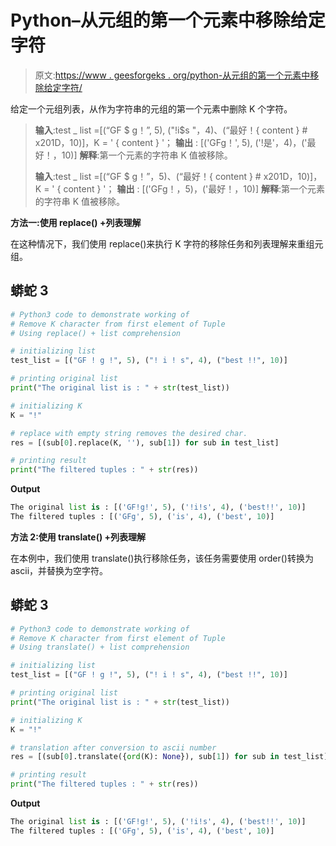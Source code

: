 # Python–从元组的第一个元素中移除给定字符

> 原文:[https://www . geesforgeks . org/python-从元组的第一个元素中移除给定字符/](https://www.geeksforgeeks.org/python-remove-given-character-from-first-element-of-tuple/)

给定一个元组列表，从作为字符串的元组的第一个元素中删除 K 个字符。

> **输入**:test _ list =[(“GF $ g！”, 5), ("!i$s "，4)、(“最好！{ content } # x201D，10)]，K = ' { content } '；
> **输出** : [('GFg！', 5), ('!是'，4)，('最好！，10)]
> **解释**:第一个元素的字符串 K 值被移除。
> 
> **输入**:test _ list =[(“GF $ g！”，5)、(“最好！{ content } # x201D，10)]，K = ' { content } '；
> **输出** : [('GFg！，5)，('最好！，10)]
> **解释**:第一个元素的字符串 K 值被移除。

**方法一:使用 replace() +列表理解**

在这种情况下，我们使用 replace()来执行 K 字符的移除任务和列表理解来重组元组。

## 蟒蛇 3

```py
# Python3 code to demonstrate working of 
# Remove K character from first element of Tuple
# Using replace() + list comprehension

# initializing list
test_list = [("GF ! g !", 5), ("! i ! s", 4), ("best !!", 10)]

# printing original list
print("The original list is : " + str(test_list))

# initializing K 
K = "!"

# replace with empty string removes the desired char.
res = [(sub[0].replace(K, ''), sub[1]) for sub in test_list]

# printing result 
print("The filtered tuples : " + str(res))
```

**Output**

```py
The original list is : [('GF!g!', 5), ('!i!s', 4), ('best!!', 10)]
The filtered tuples : [('GFg', 5), ('is', 4), ('best', 10)]

```

**方法 2:使用 translate() +列表理解**

在本例中，我们使用 translate()执行移除任务，该任务需要使用 order()转换为 ascii，并替换为空字符。

## 蟒蛇 3

```py
# Python3 code to demonstrate working of 
# Remove K character from first element of Tuple
# Using translate() + list comprehension

# initializing list
test_list = [("GF ! g !", 5), ("! i ! s", 4), ("best !!", 10)]

# printing original list
print("The original list is : " + str(test_list))

# initializing K 
K = "!"

# translation after conversion to ascii number 
res = [(sub[0].translate({ord(K): None}), sub[1]) for sub in test_list]

# printing result 
print("The filtered tuples : " + str(res))
```

**Output**

```py
The original list is : [('GF!g!', 5), ('!i!s', 4), ('best!!', 10)]
The filtered tuples : [('GFg', 5), ('is', 4), ('best', 10)]

```